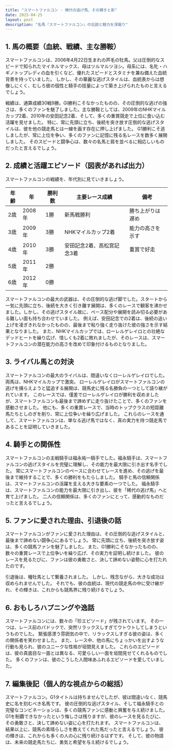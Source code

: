 ```yaml
---
title: "スマートファルコン - 稀代の逃げ馬、その輝きと影"
date: 2025-04-25
layout: post
description: "名馬『スマートファルコン』の伝説と魅力を深堀り"
---
```


## 1. 馬の概要（血統、戦績、主な勝鞍）

スマートファルコンは、2006年4月22日生まれの芦毛の牡馬。父は圧倒的なスピードで知られたマイネルマックス、母はツルマルツヨシ。母系には、名牝・ハギノトップレディの血を引くなど、優れたスピードとスタミナを兼ね備えた血統背景を持っていました。  しかし、その華麗な逃げスタイルは、血統表からは想像しにくく、むしろ彼の個性と騎手の技量によって築き上げられたものと言えるでしょう。

戦績は、通算成績30戦9勝。GI勝利こそなかったものの、その圧倒的な逃げの強さは、多くのファンを魅了しました。主な勝鞍としては、2009年のNHKマイルカップ2着、2010年の安田記念2着、そして、多くの重賞競走で上位に食い込む活躍を見せました。  特に、常に先頭に立ち、後続を突き放す圧倒的な逃げスタイルは、彼を他の競走馬とは一線を画す存在に押し上げました。  G1勝利こそ逃しましたが、常に上位を争い、多くのファンに記憶に残る名レースを数多く展開しました。  そのスピードと闘争心は、数々の名馬と肩を並べるに相応しいものだったと言えるでしょう。


## 2. 成績と活躍エピソード（図表があれば出力）

スマートファルコンの戦績を、年代別に見ていきましょう。

| 年齢 | 年 | 勝利数 | 主要レース成績 | 備考 |
|---|---|---|---|---|
| 2歳 | 2008年 | 1勝 | 新馬戦勝利 | 勝ち上がりは遅め |
| 3歳 | 2009年 | 3勝 | NHKマイルカップ2着 | 能力の高さを示す |
| 4歳 | 2010年 | 3勝 | 安田記念2着、高松宮記念3着 | 重賞で好走 |
| 5歳 | 2011年 | 2勝 |  |  |
| 6歳 | 2012年 | 0勝 |  |  |


スマートファルコンの最大の武器は、その圧倒的な逃げ脚でした。スタートから一気に先頭に立ち、後続を大きく引き離す展開は、多くのレースで観客を沸かせました。しかし、その逃げスタイル故に、ペース配分や展開を読み切る必要がある難しい面も持ち合わせていました。  例えば、安田記念での2着は、後続の追い上げを凌ぎきれなかったものの、最後まで粘り強く走り抜けた彼の強さを示す結果となりました。  また、NHKマイルカップでは、ローレルゲレイロとの壮絶なデッドヒートを繰り広げ、惜しくも2着に敗れましたが、そのレースは、スマートファルコンの潜在能力の高さを改めて印象付けるものとなりました。


## 3. ライバル馬との対決

スマートファルコンの最大のライバルは、間違いなくローレルゲレイロでした。両馬は、NHKマイルカップで激突。  ローレルゲレイロがスマートファルコンの逃げを捕らえようと猛追する展開は、競馬史に残る名勝負の一つとして語り継がれています。  このレースでは、僅差でローレルゲレイロが勝利を収めましたが、スマートファルコンも最後まで諦めずに走り抜けたことで、多くのファンを感動させました。  他にも、多くの重賞レースで、当時のトップクラスの短距離馬たちとしのぎを削り、常に上位争いを繰り広げました。  これらのレースを通して、スマートファルコンは、単なる逃げ馬ではなく、真の実力を持つ競走馬であることを証明していきました。


## 4. 騎手との関係性

スマートファルコンの主戦騎手は福永祐一騎手でした。福永騎手は、スマートファルコンの逃げスタイルを完璧に理解し、その能力を最大限に引き出す名手でした。  常にスマートファルコンのペースに合わせてレースを進め、その逃げを最後まで維持することで、多くの勝利をもたらしました。  騎手と馬の信頼関係は、スマートファルコンの活躍を支える大きな要素の一つでした。  福永騎手は、スマートファルコンの能力を最大限に引き出し、彼を「稀代の逃げ馬」へと育て上げました。  二人の信頼関係は、多くのファンにとって、感動的なものだったと言えるでしょう。


## 5. ファンに愛された理由、引退後の話

スマートファルコンがファンに愛された理由は、その圧倒的な逃げスタイルと、最後まで諦めない闘争心にあるでしょう。  常に先頭に立ち、後続を突き放す姿は、多くの競馬ファンを魅了しました。  また、G1勝利こそなかったものの、数々の重賞レースで上位争いを繰り広げ、その実力を証明し続けました。  彼のレースを見るたびに、ファンは彼の勇敢さと、決して諦めない姿勢に心を打たれたのです。

引退後は、種牡馬として繋養されました。  しかし、残念ながら、大きな成功は収められませんでした。  それでも、彼の血統は、現代の競走馬の中に受け継がれ、その輝きは、これからも競馬界に残り続けるでしょう。


## 6. おもしろハプニングや逸話

スマートファルコンには、数々の「珍エピソード」が残されています。  その一つは、レース前のパドックで、突然リラックスしすぎてウトウトしてしまうというものでした。  緊張感漂う雰囲気の中で、リラックスしすぎる彼の姿は、多くの関係者を笑わせました。  また、レース中、他の馬にちょっかいを出すような行動も見られ、彼のユニークな性格が垣間見えました。  これらのエピソードは、彼の真面目な一面とは異なる、可愛らしい一面を垣間見せてくれるものでした。  多くのファンは、彼のこうした人間味あふれるエピソードを愛していました。


## 7. 編集後記（個人的な視点からの総括）

スマートファルコン。G1タイトルは持ちませんでしたが、彼は間違いなく、競馬史に名を刻むべき名馬です。  彼の圧倒的な逃げスタイル、そして福永騎手との完璧なコンビネーションは、多くの競馬ファンに感動と興奮を与え続けました。  G1を制覇できなかったという悔しさは残りますが、彼のレースを見るたびに、その勇敢さと、決して諦めない姿に心を打たれます。  スマートファルコンは、結果以上に、競馬の素晴らしさを教えてくれた馬だったと言えるでしょう。  彼の輝きは、これからも多くの人の心に残り続けるはずです。  そして、彼の物語は、未来の競走馬たちに、勇気と希望を与え続けるでしょう。
